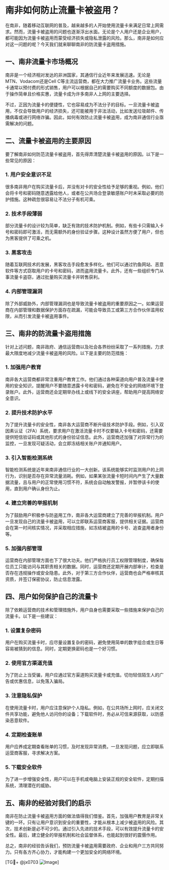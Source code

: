 # 南非如何防止流量卡被盗用？

在南非，随着移动互联网的普及，越来越多的人开始使用流量卡来满足日常上网需求。然而，流量卡被盗用的问题也逐渐浮出水面。无论是个人用户还是企业用户，都可能因为流量卡被盗用而蒙受经济损失或隐私泄露的风险。那么，南非是如何应对这一问题的呢？今天我们就来聊聊南非的防流量卡盗用措施。

## 一、南非流量卡市场概况

南非是一个经济相对发达的非洲国家，其通信行业近年来发展迅速。无论是MTN、Vodacom还是Cell C等主流运营商，都在大力推广流量卡业务。这些流量卡通常以预付费的形式销售，用户可以根据自己的需要购买不同额度的数据包。由于操作简单且价格实惠，流量卡成为许多南非人上网的主要选择。

不过，正因为流量卡的便捷性，它也容易成为不法分子的目标。一旦流量卡被盗用，不仅会导致用户的经济损失，还可能被用于非法活动，比如发送垃圾邮件、传播病毒或进行网络诈骗。因此，如何有效防止流量卡被盗用，成为南非通信行业亟需解决的问题。

## 二、流量卡被盗用的主要原因

要了解南非如何防范流量卡被盗用，首先得弄清楚流量卡被盗用的原因。以下是一些常见的原因：

### 1. 用户安全意识不足
很多南非用户在购买流量卡后，并没有对卡的安全性给予足够的重视。例如，他们会将卡号和密码随意透露给他人，或者在公共场合登录敏感账户时未采取必要的防护措施。这种疏忽很容易让不法分子有机可乘。

### 2. 技术手段薄弱
部分流量卡的设计较为简单，缺乏有效的技术防护机制。例如，有些卡只需输入卡号和密码即可激活，而无需额外的身份验证步骤。这种设计虽然方便了用户，但也为黑客提供了可乘之机。

### 3. 黑客攻击
随着互联网技术的发展，黑客攻击手段愈发多样化。他们可以通过钓鱼网站、恶意软件等方式窃取用户的卡号和密码，进而盗用流量卡。此外，还有一些组织专门从事流量卡盗窃，通过批量购买流量卡并转售获利。

### 4. 内部管理漏洞
除了外部威胁外，内部管理漏洞也是导致流量卡被盗用的重要原因之一。如果运营商在内部管理和数据保护方面存在疏漏，可能会导致员工或第三方合作伙伴滥用权限，从而引发流量卡被盗用事件。

## 三、南非的防流量卡盗用措施

针对上述问题，南非政府、通信运营商以及社会各界纷纷采取了一系列措施，力求最大限度地减少流量卡被盗用的风险。以下是主要的防范措施：

### 1. 加强用户教育
南非各大运营商都非常注重用户教育工作。他们通过各种渠道向用户普及流量卡使用的安全知识，提醒用户不要随意透露卡号和密码，避免在不安全的网络环境下登录账户。此外，运营商还会定期举办线上或线下的安全讲座，帮助用户提高网络安全意识。

### 2. 提升技术防护水平
为了提升流量卡的安全性，南非各大运营商不断升级技术防护手段。例如，引入双因素认证（2FA）系统，要求用户在激活流量卡时不仅要输入卡号和密码，还需要提供短信验证码或其他形式的身份验证信息。此外，运营商还加强了对异常行为的监控，一旦发现可疑活动，会立即冻结相关账户并通知用户。

### 3. 引入智能检测系统
智能检测系统是近年来南非通信行业的一大创新。该系统能够实时监测用户的上网行为，识别是否存在异常流量消耗。例如，如果某张流量卡短时间内产生了大量数据流量，且与用户的正常使用习惯不符，系统会自动触发警报，并暂停该卡的使用，直到用户确认身份为止。

### 4. 建立完善的举报机制
为了鼓励用户积极参与防盗用工作，南非各大运营商建立了完善的举报机制。用户一旦发现自己的流量卡被盗用，可以立即联系运营商客服，提供相关证据。运营商会在第一时间核实情况，并采取相应措施，如冻结被盗用的卡号、追查盗用者身份等。

### 5. 加强内部管理
运营商在内部管理方面也下了很大功夫。他们严格执行员工权限管理制度，确保每位员工只能访问与其职责相关的数据。同时，运营商还定期开展内部审计，检查是否存在违规操作或安全隐患。此外，对于第三方合作伙伴，运营商也会严格审核其资质，并签订保密协议，防止信息泄露。

## 四、用户如何保护自己的流量卡

除了依赖运营商的技术和管理措施外，用户自身也需要采取一些措施来保护自己的流量卡。以下是一些建议：

### 1. 设置复杂密码
用户在购买流量卡时，应尽量设置复杂的密码，避免使用简单的数字组合或生日等容易被猜到的信息。同时，定期更换密码也是一个好习惯。

### 2. 使用官方渠道充值
为了防止上当受骗，用户应通过官方渠道购买流量卡或充值。切勿轻信陌生人的广告或优惠信息，以免落入骗局。

### 3. 注意隐私保护
在使用流量卡时，用户应注意保护个人隐私。例如，在公共场所上网时，应关闭文件共享功能，避免他人访问你的设备；下载软件时，务必从可信来源获取，以防感染恶意软件。

### 4. 定期检查账单
用户应养成定期查看账单的习惯，及时发现异常消费。一旦发现问题，应立即联系运营商客服，寻求解决方案。

### 5. 下载安全软件
为了进一步增强安全性，用户可以在手机或电脑上安装正规的安全软件，定期扫描系统，清理潜在的威胁。

## 五、南非的经验对我们的启示

南非在防止流量卡被盗用方面的做法值得我们借鉴。首先，加强用户教育是非常关键的一环。只有让用户意识到安全的重要性，才能从根本上减少被盗用的风险。其次，技术创新是必不可少的。通过引入先进的技术手段，可以有效提升流量卡的安全性。最后，建立健全的举报机制和社会监督体系，也能起到很好的震慑作用。

总之，南非的经验告诉我们，预防流量卡被盗用需要政府、企业和用户三方共同努力。只有各方齐心协力，才能构建一个更加安全的网络环境。

[TG💪+ @jx0703 ![Image](https://github.com/user-attachments/assets/dbca1d08-cadb-493c-b0ec-ad6f7a83f270)]